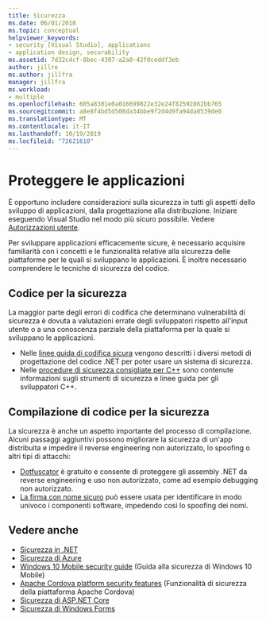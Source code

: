```yaml
---
title: Sicurezza
ms.date: 06/01/2018
ms.topic: conceptual
helpviewer_keywords:
- security [Visual Studio], applications
- application design, securability
ms.assetid: 7d32c4cf-8bec-4307-a2a8-42f0ceddf3eb
author: jillre
ms.author: jillfra
manager: jillfra
ms.workload:
- multiple
ms.openlocfilehash: 605a8301e0a016699822e32e24f82592862bb765
ms.sourcegitcommit: a8e8f4bd5d508da34bbe9f2d4d9fa94da0539de0
ms.translationtype: MT
ms.contentlocale: it-IT
ms.lasthandoff: 10/19/2019
ms.locfileid: "72621610"
---
```

# <a name="secure-applications"></a>Proteggere le applicazioni

È opportuno includere considerazioni sulla sicurezza in tutti gli aspetti dello sviluppo di applicazioni, dalla progettazione alla distribuzione. Iniziare eseguendo Visual Studio nel modo più sicuro possibile. Vedere [Autorizzazioni utente](../ide/user-permissions-and-visual-studio.md).

Per sviluppare applicazioni efficacemente sicure, è necessario acquisire familiarità con i concetti e le funzionalità relative alla sicurezza delle piattaforme per le quali si sviluppano le applicazioni. È inoltre necessario comprendere le tecniche di sicurezza del codice.

## <a name="code-for-security"></a>Codice per la sicurezza

La maggior parte degli errori di codifica che determinano vulnerabilità di sicurezza è dovuta a valutazioni errate degli sviluppatori rispetto all'input utente o a una conoscenza parziale della piattaforma per la quale si sviluppano le applicazioni.

- Nelle [linee guida di codifica sicura](/dotnet/standard/security/secure-coding-guidelines) vengono descritti i diversi metodi di progettazione del codice .NET per poter usare un sistema di sicurezza.
- Nelle [procedure di sicurezza consigliate per C++](/cpp/top/security-best-practices-for-cpp) sono contenute informazioni sugli strumenti di sicurezza e linee guida per gli sviluppatori C++.

## <a name="build-for-security"></a>Compilazione di codice per la sicurezza

La sicurezza è anche un aspetto importante del processo di compilazione. Alcuni passaggi aggiuntivi possono migliorare la sicurezza di un'app distribuita e impedire il reverse engineering non autorizzato, lo spoofing o altri tipi di attacchi:

- [Dotfuscator](dotfuscator/index.md) è gratuito e consente di proteggere gli assembly .NET da reverse engineering e uso non autorizzato, come ad esempio debugging non autorizzato.
- [La firma con nome sicuro](managing-assembly-and-manifest-signing.md) può essere usata per identificare in modo univoco i componenti software, impedendo così lo spoofing dei nomi.

## <a name="see-also"></a>Vedere anche

- [Sicurezza in .NET](/dotnet/standard/security/index)
- [Sicurezza di Azure](/azure/security/)
- [Windows 10 Mobile security guide](/windows/security/threat-protection/windows-10-mobile-security-guide) (Guida alla sicurezza di Windows 10 Mobile)
- [Apache Cordova platform security features](/visualstudio/cross-platform/tools-for-cordova/security/best-practices?view=toolsforcordova-2017) (Funzionalità di sicurezza della piattaforma Apache Cordova)
- [Sicurezza di ASP.NET Core](/aspnet/core/security/?view=aspnetcore-2.1)
- [Sicurezza di Windows Forms](/dotnet/framework/winforms/windows-forms-security)